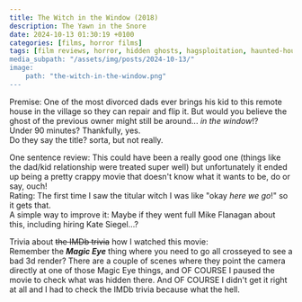 ```yaml
---
title: The Witch in the Window (2018)
description: The Yawn in the Snore
date: 2024-10-13 01:30:19 +0100
categories: [films, horror films]
tags: [film reviews, horror, hidden ghosts, hagsploitation, haunted-housesploitation, spooktober 2024, they don't say the title]
media_subpath: "/assets/img/posts/2024-10-13/"
image:
    path: "the-witch-in-the-window.png"
---
```

<span class="reviewsection">Premise:</span> One of the most divorced dads ever brings his kid to this remote house in the village so they can repair and flip it. But would you believe the ghost of the previous owner might still be around... *in the window*!?<br/>
<span class="reviewsection">Under 90 minutes?</span> Thankfully, yes.<br/>
<span class="reviewsection">Do they say the title?</span> sorta, but not really.

<span class="reviewsection">One sentence review:</span> This could have been a really good one (things like the dad/kid relationship were treated super well) but unfortunately it ended up being a pretty crappy movie that doesn't know what it wants to be, do or say, ouch!<br/>
<span class="reviewsection">Rating:</span> The first time I saw the titular witch I was like "okay *here we go*!" so it gets that.<br/>
<span class="reviewsection">A simple way to improve it:</span> Maybe if they went full Mike Flanagan about this, including hiring Kate Siegel...?

<span class="reviewsection">Trivia about ~~the IMDb trivia~~ how I watched this movie:</span><br/>
Remember the ***Magic Eye*** thing where you need to go all crosseyed to see a bad 3d render? There are a couple of scenes where they point the camera directly at one of those Magic Eye things, and OF COURSE I paused the movie to check what was hidden there. And OF COURSE I didn't get it right at all and I had to check the IMDb trivia because what the hell.
